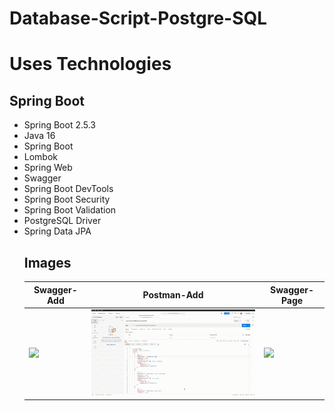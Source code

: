 # Database-Script-Postgre-SQL

<h1>Uses Technologies</h1>
<h2>Spring Boot</h2>
<ul>
<li>Spring Boot 2.5.3</li>
<li>Java 16</li>
<li>Spring Boot</li>
<li>Lombok</li>
<li>Spring Web</li>
<li>Swagger</li>
<li>Spring Boot DevTools</li>
<li>Spring Boot Security</li>
<li>Spring Boot Validation</li>
<li>PostgreSQL Driver</li>
<li>Spring Data JPA</li>
  
  <h2>Images</h2>

<table>
<thead>
<tr>
<th>Swagger-Add</th>
<th>Postman-Add</th>
<th>Swagger-Page</th>
</tr>
</thead>
<tbody>
<tr>
<td><a target="_blank" rel="noopener noreferrer" href="images/Swagger-page.gif"><img src="images/Swagger-page.gif" width="400" style="max-width:100%;"></a></td>
<td><a target="_blank" rel="noopener noreferrer" href="images/Postman-add.gif"><img src="images/Postman-add.gif" width="400" style="max-width:100%;"></a></td>
<td><a target="_blank" rel="noopener noreferrer" href="images/Swagger-page.gif"><img src="images/Swagger-page.gif" width="400" style="max-width:100%;"></a></td>
</tr>
</tbody>
</table>
